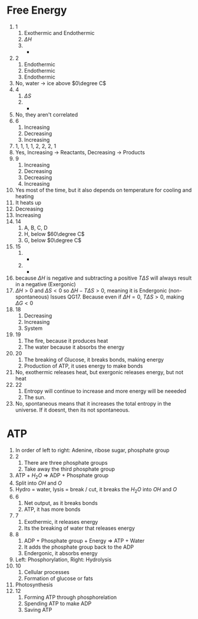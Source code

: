 # Free Energy
1. 1
	1. Exothermic and Endothermic
	2. $\Delta H$
	3. -
2. 2
	1. Endothermic
	2. Endothermic
	3. Endothermic
3. No, water -> ice above $0\degree C$ 
4. 4
	1. $\Delta S$
	2. +
5. No, they aren't correlated
6. 6
	1. Increasing
	2. Decreasing
	3. Increasing
7. 1, 1, 1, 1, 2, 2, 2, 1
8. Yes, Increasing -> Reactants, Decreasing -> Products
9. 9
	1. Increasing
	2. Decreasing
	3. Decreasing
	4. Increasing
10. Yes most of the time, but it also depends on temperature for cooling and heating
11. It heats up
12. Decreasing
13. Increasing
14. 14
	1. A, B, C, D
	2. H, below $60\degree C$
	3. G, below $0\degree C$
15. 15
	1. -
	2. +
16. because $\Delta H$ is negative and subtracting a positive $T\Delta S$ will always result in a negative (Exergonic)
17. $\Delta H > 0$ and $\Delta S < 0$ so $\Delta H - T\Delta S > 0$, meaning it is Endergonic (non-spontaneous)
 Issues QG17. Because even if $\Delta H = 0$, $T\Delta S > 0$, making $\Delta G < 0$ 
18. 18
	1. Decreasing
	2. Increasing
	3. System
19. 19
	1. The fire, because it produces heat
	2. The water because it absorbs the energy
20. 20
	1. The breaking of Glucose, it breaks bonds, making energy
	2. Production of ATP, it uses energy to make bonds
21. No, exothermic releases heat, but exergonic releases energy, but not heat
22. 22
	1. Entropy will continue to increase and more energy will be neeeded
	2. The sun.
23. No, spontaneous means that it increases the total entropy in the universe. If it doesnt, then its not spontaneous. 

# ATP
1. In order of left to right: Adenine, ribose sugar, phosphate group
2. 2
	1. There are three phosphate groups
	2. Take away the third phosphate group
3. ATP + $H_2O$ => ADP + Phosphate group
4. Split into $OH$ and $O$
5. Hydro = water, lysis = break / cut, it breaks the $H_2O$ into $OH$ and $O$
6. 6
	1. Net output, as it breaks bonds
	2. ATP, it has more bonds
7. 7
	1. Exothermic, it releases energy
	2. Its the breaking of water that releases energy
8. 8
	1. ADP + Phosphate group + Energy => ATP + Water
	2. It adds the phosphate group back to the ADP
	3. Endergonic, it absorbs energy
9. Left: Phosphorylation, Right: Hydrolysis
10. 10
	1. Cellular processes
	2. Formation of glucose or fats
11. Photosynthesis
12. 12
	1. Forming ATP through phosphorelation
	2. Spending ATP to make ADP
	3. Saving ATP